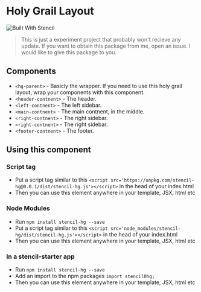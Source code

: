 # Holy Grail Layout

![Built With Stencil](https://img.shields.io/badge/-Built%20With%20Stencil-16161d.svg?logo=data%3Aimage%2Fsvg%2Bxml%3Bbase64%2CPD94bWwgdmVyc2lvbj0iMS4wIiBlbmNvZGluZz0idXRmLTgiPz4KPCEtLSBHZW5lcmF0b3I6IEFkb2JlIElsbHVzdHJhdG9yIDE5LjIuMSwgU1ZHIEV4cG9ydCBQbHVnLUluIC4gU1ZHIFZlcnNpb246IDYuMDAgQnVpbGQgMCkgIC0tPgo8c3ZnIHZlcnNpb249IjEuMSIgaWQ9IkxheWVyXzEiIHhtbG5zPSJodHRwOi8vd3d3LnczLm9yZy8yMDAwL3N2ZyIgeG1sbnM6eGxpbms9Imh0dHA6Ly93d3cudzMub3JnLzE5OTkveGxpbmsiIHg9IjBweCIgeT0iMHB4IgoJIHZpZXdCb3g9IjAgMCA1MTIgNTEyIiBzdHlsZT0iZW5hYmxlLWJhY2tncm91bmQ6bmV3IDAgMCA1MTIgNTEyOyIgeG1sOnNwYWNlPSJwcmVzZXJ2ZSI%2BCjxzdHlsZSB0eXBlPSJ0ZXh0L2NzcyI%2BCgkuc3Qwe2ZpbGw6I0ZGRkZGRjt9Cjwvc3R5bGU%2BCjxwYXRoIGNsYXNzPSJzdDAiIGQ9Ik00MjQuNywzNzMuOWMwLDM3LjYtNTUuMSw2OC42LTkyLjcsNjguNkgxODAuNGMtMzcuOSwwLTkyLjctMzAuNy05Mi43LTY4LjZ2LTMuNmgzMzYuOVYzNzMuOXoiLz4KPHBhdGggY2xhc3M9InN0MCIgZD0iTTQyNC43LDI5Mi4xSDE4MC40Yy0zNy42LDAtOTIuNy0zMS05Mi43LTY4LjZ2LTMuNkgzMzJjMzcuNiwwLDkyLjcsMzEsOTIuNyw2OC42VjI5Mi4xeiIvPgo8cGF0aCBjbGFzcz0ic3QwIiBkPSJNNDI0LjcsMTQxLjdIODcuN3YtMy42YzAtMzcuNiw1NC44LTY4LjYsOTIuNy02OC42SDMzMmMzNy45LDAsOTIuNywzMC43LDkyLjcsNjguNlYxNDEuN3oiLz4KPC9zdmc%2BCg%3D%3D&colorA=16161d&style=flat-square)

> This is just a experiment project that probably won't recieve any update. If you want to obtain this package from me, open an issue. I would like to give this package to you.

## Components

* `<hg-parent>` - Basicly the wrapper. If you need to use this holy grail layout, wrap your components with this component.
* `<header-contnent>` - The header.
* `<left-contnent>` - The left sidebar.
* `<main-contnent>` - The main contnent, in the middle.
* `<right-contnent>` - The right sidebar.
* `<right-contnent>` - The right sidebar.
* `<footer-contnent>` - The footer.

## Using this component

### Script tag

- Put a script tag similar to this `<script src='https://unpkg.com/stencil-hg@0.0.1/dist/stencil-hg.js'></script>` in the head of your index.html
- Then you can use this element anywhere in your template, JSX, html etc

### Node Modules
- Run `npm install stencil-hg --save`
- Put a script tag similar to this `<script src='node_modules/stencil-hg/dist/stencil-hg.js'></script>` in the head of your index.html
- Then you can use this element anywhere in your template, JSX, html etc

### In a stencil-starter app
- Run `npm install stencil-hg --save`
- Add an import to the npm packages `import stencil0hg;`
- Then you can use this element anywhere in your template, JSX, html etc
